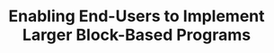 ---
title: "Enabling End-Users to Implement Larger Block-Based Programs"
authors: "Nico Ritschel, Felipe Fronchetti, Reid Holmes, Ronald Garcia, David C Shepherd"
published_at: "2022 IEEE/ACM 44th International Conference on Software Engineering: Companion Proceedings (ICSE-Companion)"
year: 2022
preprint: "https://ieeexplore.ieee.org/abstract/document/9793760/"
slides: 
---